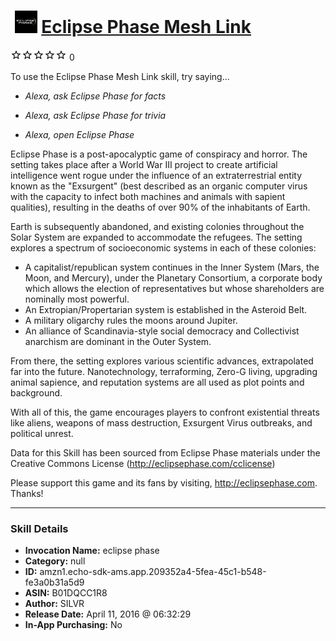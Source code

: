 # &nbsp;<img src="skill_icon" alt="Eclipse Phase Mesh Link icon" width="36"> [Eclipse Phase Mesh Link](http://alexa.amazon.com/#skills/amzn1.echo-sdk-ams.app.209352a4-5fea-45c1-b548-fe3a0b31a5d9)
![0 stars](../../images/ic_star_border_black_18dp_1x.png)![0 stars](../../images/ic_star_border_black_18dp_1x.png)![0 stars](../../images/ic_star_border_black_18dp_1x.png)![0 stars](../../images/ic_star_border_black_18dp_1x.png)![0 stars](../../images/ic_star_border_black_18dp_1x.png) 0

To use the Eclipse Phase Mesh Link skill, try saying...

* *Alexa, ask Eclipse Phase for facts*

* *Alexa, ask Eclipse Phase for trivia*

* *Alexa, open Eclipse Phase*

Eclipse Phase is a post-apocalyptic game of conspiracy and horror. The setting takes place after a World War III project to create artificial intelligence went rogue under the influence of an extraterrestrial entity known as the "Exsurgent" (best described as an organic computer virus with the capacity to infect both machines and animals with sapient qualities), resulting in the deaths of over 90% of the inhabitants of Earth.

Earth is subsequently abandoned, and existing colonies throughout the Solar System are expanded to accommodate the refugees. The setting explores a spectrum of socioeconomic systems in each of these colonies:

- A capitalist/republican system continues in the Inner System (Mars, the Moon, and Mercury), under the Planetary Consortium, a corporate body which allows the election of representatives but whose shareholders are nominally most powerful.
- An Extropian/Propertarian system is established in the Asteroid Belt.
- A military oligarchy rules the moons around Jupiter.
- An alliance of Scandinavia-style social democracy and Collectivist anarchism are dominant in the Outer System.

From there, the setting explores various scientific advances, extrapolated far into the future. Nanotechnology, terraforming, Zero-G living, upgrading animal sapience, and reputation systems are all used as plot points and background.

With all of this, the game encourages players to confront existential threats like aliens, weapons of mass destruction, Exsurgent Virus outbreaks, and political unrest.

Data for this Skill has been sourced from Eclipse Phase materials under the Creative Commons License (http://eclipsephase.com/cclicense)

Please support this game and its fans by visiting, http://eclipsephase.com. Thanks!

***

### Skill Details

* **Invocation Name:** eclipse phase
* **Category:** null
* **ID:** amzn1.echo-sdk-ams.app.209352a4-5fea-45c1-b548-fe3a0b31a5d9
* **ASIN:** B01DQCC1R8
* **Author:** SILVR
* **Release Date:** April 11, 2016 @ 06:32:29
* **In-App Purchasing:** No
